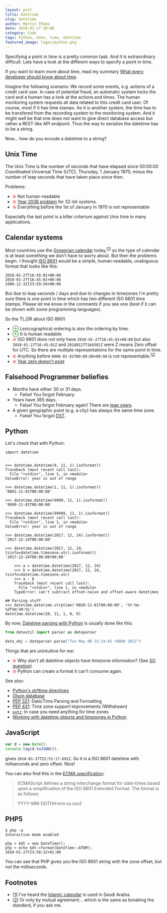 ```yaml
---
layout: post
title: Datetime
slug: datetime
author: Martin Thoma
date: 2018-01-27 20:00
category: Code
tags: Python, date, time, datetime
featured_image: logos/python.png
---
```

Specifying a point in time is a pretty common task. And it is extraordinary
difficult. Lets have a look at the different ways to specify a point in time.

<div>If you want to learn more about time, read my summary <a href="https://zenodo.org/record/1443533">What every developer should know about time</a>.</div>

Imagine the following scenario: We record some events, e.g. actions of a credit
card user. In case of potential fraud, an automatic system locks the card and a
human has a look at the actions and times. The human monitoring system requests
all data related to this credit card user. Of course, most if it has time
stamps. As it is another system, the time has to be transfered from the
recording system to the monitoring system. And it might well be that one does
not want to give direct database access but rather a REST-like API endpoint.
Thus the way to serialize the datetime has to be a string.

Now... how do you encode a datetime to a string?


## Unix Time

The Unix Time is the number of seconds that have elapsed since 00:00:00
Coordinated Universal Time (UTC), Thursday, 1 January 1970, minus the number
of leap seconds that have taken place since then.


Problems:

* <span style="color: red;">&#8861;</span> Not human-readable
* <span style="color: red;">&#8861;</span> [Year 2038 problem](https://en.wikipedia.org/wiki/Year_2038_problem) for 32-bit systems.
* <span style="color: red;">&#8861;</span> Everything before the 1st of January in 1970 is not representable

Especially the last point is a killer criterium against Unix time in many
applications.


## Calendar systems

Most countries use the [Gregorian calendar](https://en.wikipedia.org/wiki/Gregorian_calendar)
today,<sup>[<a href="#ref-1" name="ref-1-anchor">1</a>]</sup> so the type of
calendar is at least something we don't have to worry about. But then the problems begin.
I thought [ISO 8601](https://en.wikipedia.org/wiki/ISO_8601) would be a simple,
human-readable, unabiguous format that looks like this:

```text
2018-01-27T16:45:01+00:00
2018-01-27T16:45:01+00:00
1990-12-31T23:59:59+00:00
```

But due to leap seconds / days and due to changes in timezones I'm pretty sure
there is one point in time which has two different ISO 8601 time stamps. Please
let me know in the comments if you see one (best if it can be shown with some
programming languages).

So the TL;DR about ISO 8601:

* <span style="color: green;">&#8853;</span> Lexicographical ordering is also
  the ordering by time.
* <span style="color: green;">&#8853;</span> It is human readable
* <span style="color: red;">&#8861;</span> ISO 8601 does not only have
  `2018-01-27T16:45:01+00:00` but also `2018-01-27T16:45:01Z` and
  `20180127T164501Z` were Z means Zero offset for UTC. So there are multiple
  representations for the same point in time.
* <span style="color: red;">&#8861;</span> Anything before
  `0000-01-01T00:00:00+00:00` is not representable.<sup>[<a href="#ref-2" name="ref-2-anchor">2</a>]</sup>
* <span style="color: red;">&#8861;</span> <a href="https://en.wikipedia.org/wiki/Year_zero">Year zero doesn't exist</a>


## Falsehood Programmer beliefies

* Months have either 30 or 31 days.
    * False! You forgot February.
* Years have 365 days.
    * False! You forgot February again! There are [leap years](https://en.wikipedia.org/wiki/Leap_year).
* A given geographic point (e.g. a city) has always the same time zone.
    * False! You forgot [DST](https://en.wikipedia.org/wiki/Daylight_saving_time).


## Python

Let's check that with Python:

```python-repl
import datetime


>>> datetime.datetime(0, 11, 1).isoformat()
Traceback (most recent call last):
  File "<stdin>", line 1, in <module>
ValueError: year is out of range

>>> datetime.datetime(1, 11, 1).isoformat()
'0001-11-01T00:00:00'

>>> datetime.datetime(9999, 11, 1).isoformat()
'9999-11-01T00:00:00'

>>> datetime.datetime(99999, 11, 1).isoformat()
Traceback (most recent call last):
  File "<stdin>", line 1, in <module>
ValueError: year is out of range

>>> datetime.datetime(2017, 12, 24).isoformat()
'2017-12-24T00:00:00'

>>> datetime.datetime(2017, 12, 24, tzinfo=datetime.timezone.utc).isoformat()
'2017-12-24T00:00:00+00:00'

    >>> a = datetime.datetime(2017, 12, 24)
    >>> b = datetime.datetime(2017, 12, 24, tzinfo=datetime.timezone.utc)
    >>> a - b
    Traceback (most recent call last):
      File "<stdin>", line 1, in <module>
    TypeError: can't subtract offset-naive and offset-aware datetimes

## Parsing stuff
>>> datetime.datetime.strptime('0020-11-01T00:00:00', '%Y-%m-%dT%H:%M:%S')
datetime.datetime(20, 11, 1, 0, 0)

```

By now, [Datetime parsing with Python](https://stackoverflow.com/questions/tagged/datetime-parsing+python) is usually done like this:

```python
from dateutil import parser as dateparser

date_obj = dateparser.parse("Tue May 08 15:14:45 +0800 2012")
```

Things that are unintuitive for me:

* <span style="color: red;">&#8861;</span> Why don't all datetime objects have
  timezone information? (See [SO question](https://stackoverflow.com/q/48478879/562769))
* <span style="color: red;">&#8861;</span> Python can create a format it can't consume again.


See also:

* [Python's strftime directives](http://strftime.org)
* [Olson database](https://en.wikipedia.org/wiki/Tz_database)
* [PEP 321](https://www.python.org/dev/peps/pep-0321/): Date/Time Parsing and Formatting
* [PEP 431](https://www.python.org/dev/peps/pep-0431/): Time zone support improvements (Withdrawn)
* [`pytz`](https://pypi.python.org/pypi/pytz): In case you need anything for time zones
* [Working with datetime objects and timezones in Python](https://howchoo.com/g/ywi5m2vkodk/working-with-datetime-objects-and-timezones-in-python)


## JavaScript

```js
var d = new Date();
console.log(d.toJSON());
```

gives `2018-01-27T22:51:17.691Z`. So it is a ISO 8601 datetime with miliseconds
and zero offset. Nice!

You can also find this in the [ECMA specification](http://www.ecma-international.org/ecma-262/5.1/#sec-15.9.1.15):

> ECMAScript defines a string interchange format for date-times based upon a
> simplification of the ISO 8601 Extended Format. The format is as follows:
>
> YYYY-MM-DDTHH:mm:ss.sssZ


## PHP5

```shell
$ php -a
Interactive mode enabled

php > $dt = new DateTime();
php > echo $dt->format(DateTime::ATOM);
2018-01-27T23:58:12+01:00
```

You can see that PHP gives you the ISO 8601 string with the zone offset, but
not the milliseconds.


## Footnotes

* [<a href="#ref-1-anchor" name="ref-1">1</a>] I've heard the [Islamic calendar](https://en.wikipedia.org/wiki/Islamic_calendar) is used in Saudi Arabia.
* [<a href="#ref-2-anchor" name="ref-2">2</a>] Or only by mutual agreement... which is the same as breaking the standard, if you ask me.

